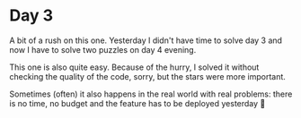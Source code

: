 # Day 3

A bit of a rush on this one. Yesterday I didn't have time to solve day 3 and now I have to solve two puzzles on day 4 evening.

This one is also quite easy. Because of the hurry, I solved it without checking the quality of the code, sorry, but the stars were more important.

Sometimes (often) it also happens in the real world with real problems: there is no time, no budget and the feature has to be deployed yesterday 🤪